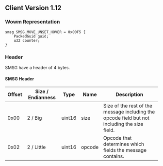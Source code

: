 ## Client Version 1.12

### Wowm Representation
```rust,ignore
smsg SMSG_MOVE_UNSET_HOVER = 0x00F5 {
    PackedGuid guid;    
    u32 counter;    
}

```
### Header
SMSG have a header of 4 bytes.

#### SMSG Header
| Offset | Size / Endianness | Type   | Name   | Description |
| ------ | ----------------- | ------ | ------ | ----------- |
| 0x00   | 2 / Big           | uint16 | size   | Size of the rest of the message including the opcode field but not including the size field.|
| 0x02   | 2 / Little        | uint16 | opcode | Opcode that determines which fields the message contains.|
